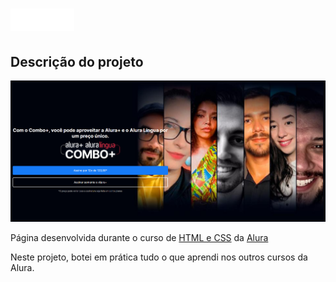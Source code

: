 # ![Logo da Alura+](assets/Logo.png)

## Descrição do projeto

![Screenshot](screenshot.png)

Página desenvolvida durante o curso de [HTML e CSS](https://cursos.alura.com.br/course/html-css-praticando-html-css) da [Alura](https://www.alura.com.br)

Neste projeto, botei em prática tudo o que aprendi nos outros cursos da Alura.
